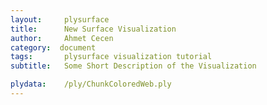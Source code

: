 ```yaml
---
layout:     plysurface
title:      New Surface Visualization
author:     Ahmet Cecen
category:  document
tags: 		plysurface visualization tutorial
subtitle:   Some Short Description of the Visualization

plydata: 	/ply/ChunkColoredWeb.ply
---
```


